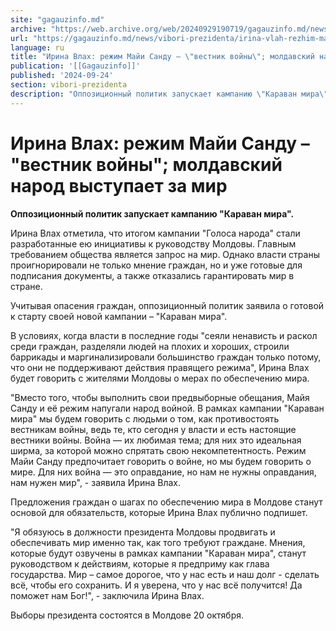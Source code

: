 ```yaml
---
site: "gagauzinfo.md"
archive: "https://web.archive.org/web/20240929190719/gagauzinfo.md/news/vibori-prezidenta/irina-vlah-rezhim-maii-sandu-vestnik-voini-moldavskii-narod-vistupaet-za-mir"
url: "https://gagauzinfo.md/news/vibori-prezidenta/irina-vlah-rezhim-maii-sandu-vestnik-voini-moldavskii-narod-vistupaet-za-mir"
language: ru
title: "Ирина Влах: режим Майи Санду – \"вестник войны\"; молдавский народ выступает за мир"
publication: '[[Gagauzinfo]]'
published: '2024-09-24'
section: vibori-prezidenta
description: "Оппозиционный политик запускает кампанию \"Караван мира\"."
---
```


# Ирина Влах: режим Майи Санду – "вестник войны"; молдавский народ выступает за мир

**Оппозиционный политик запускает кампанию "Караван мира".**

Ирина Влах отметила, что итогом кампании "Голоса народа" стали разработанные ею инициативы к руководству Молдовы. Главным требованием общества является запрос на мир. Однако власти страны проигнорировали не только мнение граждан, но и уже готовые для подписания документы, а также отказались гарантировать мир в стране.

Учитывая опасения граждан, оппозиционный политик заявила о готовой к старту своей новой кампании – "Караван мира".

В условиях, когда власти в последние годы "сеяли ненависть и раскол среди граждан, разделяли людей на плохих и хороших, строили баррикады и маргинализировали большинство граждан только потому, что они не поддерживают действия правящего режима", Ирина Влах будет говорить с жителями Молдовы о мерах по обеспечению мира.

"Вместо того, чтобы выполнить свои предвыборные обещания, Майя Санду и её режим напугали народ войной. В рамках кампании "Караван мира" мы будем говорить с людьми о том, как противостоять вестникам войны, ведь те, кто сегодня у власти и есть настоящие вестники войны. Война — их любимая тема; для них это идеальная ширма, за которой можно спрятать свою некомпетентность. Режим Майи Санду предпочитает говорить о войне, но мы будем говорить о мире. Для них война — это оправдание, но нам не нужны оправдания, нам нужен мир", - заявила Ирина Влах.

Предложения граждан о шагах по обеспечению мира в Молдове станут основой для обязательств, которые Ирина Влах публично подпишет.

"Я обязуюсь в должности президента Молдовы продвигать и обеспечивать мир именно так, как того требуют граждане. Мнения, которые будут озвучены в рамках кампании "Караван мира", станут руководством к действиям, которые я предприму как глава государства. Мир – самое дорогое, что у нас есть и наш долг - сделать всё, чтобы его сохранить. И я уверена, что у нас всё получится! Да поможет нам Бог!", - заключила Ирина Влах.

Выборы президента состоятся в Молдове 20 октября.